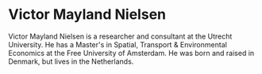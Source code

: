 # Victor Mayland Nielsen

Victor Mayland Nielsen is a researcher and consultant at the Utrecht University. He has a Master's in Spatial, Transport & Environmental Economics at the Free University of Amsterdam. 
He was born and raised in Denmark, but lives in the Netherlands. 

